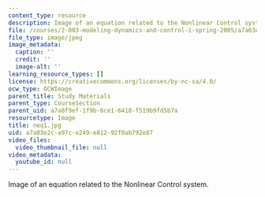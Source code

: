 ```yaml
---
content_type: resource
description: Image of an equation related to the Nonlinear Control system.
file: /courses/2-003-modeling-dynamics-and-control-i-spring-2005/a7a03e2ca97ce249e81292f0ab792e87_neq1.jpg
file_type: image/jpeg
image_metadata:
  caption: ''
  credit: ''
  image-alt: ''
learning_resource_types: []
license: https://creativecommons.org/licenses/by-nc-sa/4.0/
ocw_type: OCWImage
parent_title: Study Materials
parent_type: CourseSection
parent_uid: a7a8f9ef-1f9b-6ce1-6418-f519b9fd5b7a
resourcetype: Image
title: neq1.jpg
uid: a7a03e2c-a97c-e249-e812-92f0ab792e87
video_files:
  video_thumbnail_file: null
video_metadata:
  youtube_id: null
---
```

Image of an equation related to the Nonlinear Control system.